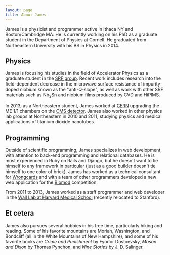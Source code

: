```yaml
---
layout: page
title: About James
---
```



James is a physicist and programmer active in Ithaca NY and Boston/Cambridge MA. He is currently working on his PhD as a graduate student in the Department of Physics at Cornell. He graduated from Northeastern University with his BS in Physics in 2014.


## Physics

James is focusing his studies in the field of Accelerator Physics as a graduate student in the [SRF group](https://www.classe.cornell.edu/Research/SRF/WebHome.html). Recent work includes research into the field-dependent decrease in the microwave surface resistance of impurity-doped niobium known as the "anti-Q-slope", as well as work with other SRF materials such as Nb<sub>3</sub>Sn and niobium films produced by CVD and HiPIMS.

In 2013, as a Northeastern student, James worked at [CERN](http://home.web.cern.ch/) upgrading the ME 1/1 chambers on the [CMS detector](http://cms.web.cern.ch/). James also worked in other physics lab groups at Northeastern in 2010 and 2011, studying physics and medical applications of titanium dioxide nanotubes.


## Programming

Outside of scientific programming, James specializes in web development, with attention to back-end programming and relational databases. He is most experienced in Ruby on Rails and Django, but he doesn't want to tie himself to any framework in particular (just as a good builder doesn't tie himself to one color of brick). James has worked as a technical consultant for [Wrongcards](http://wrongcards.com) and with a team of other programmers developed a new web application for the [Biomod](http://www.biomod.net) competition.

From 2011 to 2013, James worked as a staff programmer and web developer in the [Wall Lab at Harvard Medical School](http://wall-lab.stanford.edu/) (recently relocated to Stanford).


## Et cetera

James also pursues several hobbies in his free time, particularly hiking and reading. Some of his favorite mountains are Moriah, Washington, and Bondcliff (all in the White Mountains of New Hampshire), and some of his favorite books are _Crime and Punishment_ by Fyodor Dostoevsky, _Mason and Dixon_ by Thomas Pynchon, and _Nine Stories_ by J. D. Salinger.